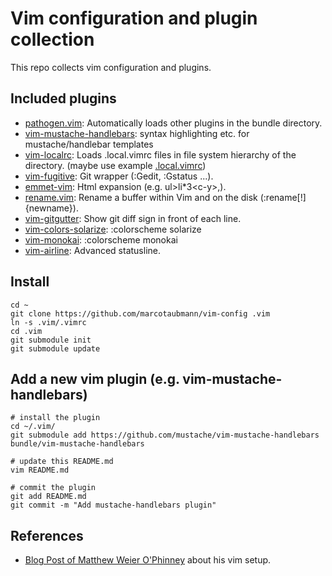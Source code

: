 Vim configuration and plugin collection
=======================================

This repo collects vim configuration and plugins.

Included plugins
----------------
* [pathogen.vim](https://github.com/tpope/vim-pathogen): Automatically loads other plugins in the bundle directory.
* [vim-mustache-handlebars](https://github.com/mustache/vim-mustache-handlebars): syntax highlighting etc. for mustache/handlebar templates
* [vim-localrc](https://github.com/thinca/vim-localrc): Loads .local.vimrc files in file system hierarchy of the directory. (maybe use example [.local.vimrc](./examples/.local.vimrc))
* [vim-fugitive](http://github.com/tpope/vim-fugitive.git): Git wrapper (:Gedit, :Gstatus ...).
* [emmet-vim](https://github.com/mattn/emmet-vim): Html expansion (e.g. ul&gt;li\*3&lt;c-y&gt;,).
* [rename.vim](https://github.com/danro/rename.vim): Rename a buffer within Vim and on the disk (:rename[!] {newname}).
* [vim-gitgutter](https://github.com/airblade/vim-gitgutter): Show git diff sign in front of each line.
* [vim-colors-solarize](https://github.com/altercation/vim-colors-solarized): :colorscheme solarize
* [vim-monokai](https://github.com/sickill/vim-monokai): :colorscheme monokai
* [vim-airline](https://github.com/bling/vim-airline): Advanced statusline.

Install
-------
    cd ~
    git clone https://github.com/marcotaubmann/vim-config .vim
    ln -s .vim/.vimrc
    cd .vim
    git submodule init
    git submodule update


Add a new vim plugin (e.g. vim-mustache-handlebars)
---------------------------------------------------
    # install the plugin
    cd ~/.vim/
    git submodule add https://github.com/mustache/vim-mustache-handlebars bundle/vim-mustache-handlebars
    
    # update this README.md
    vim README.md
    
    # commit the plugin
    git add README.md
    git commit -m "Add mustache-handlebars plugin"


References
----------
* [Blog Post of Matthew Weier O'Phinney](https://mwop.net/blog/249-Vim-Toolbox,-2010-Edition.html) about his vim setup.
